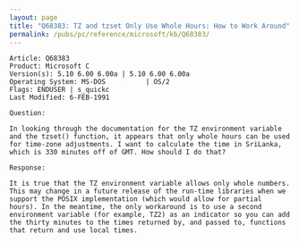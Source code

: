 ```yaml
---
layout: page
title: "Q68383: TZ and tzset Only Use Whole Hours: How to Work Around"
permalink: /pubs/pc/reference/microsoft/kb/Q68383/
---
```


	Article: Q68383
	Product: Microsoft C
	Version(s): 5.10 6.00 6.00a | 5.10 6.00 6.00a
	Operating System: MS-DOS          | OS/2
	Flags: ENDUSER | s_quickc
	Last Modified: 6-FEB-1991
	
	Question:
	
	In looking through the documentation for the TZ environment variable
	and the tzset() function, it appears that only whole hours can be used
	for time-zone adjustments. I want to calculate the time in SriLanka,
	which is 330 minutes off of GMT. How should I do that?
	
	Response:
	
	It is true that the TZ environment variable allows only whole numbers.
	This may change in a future release of the run-time libraries when we
	support the POSIX implementation (which would allow for partial
	hours). In the meantime, the only workaround is to use a second
	environment variable (for example, TZ2) as an indicator so you can add
	the thirty minutes to the times returned by, and passed to, functions
	that return and use local times.
